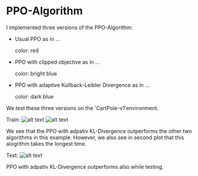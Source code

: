 # PPO-Algorithm

<p>I implemented three versions of the PPO-Algorithm:</p>

<ul>
	<li> <p>Usual PPO as in ... </p><p>color: red</p> </li>
	<li> <p>PPO with clipped objective as in ... <p>color: bright blue</p> </li>
	<li> <p>PPO with adaptive Kullback-Leibler Divergence as in ... <p>color: dark blue</p> </li>
</ul>


We test these three versions on the 'CartPole-v1'environment.

Train:
![alt text](https://github.com/alexbaumi/PPO-Algorithm/blob/main/figures/TrainReward_per_Episode.svg?raw=true)
![alt text](https://github.com/alexbaumi/PPO-Algorithm/blob/main/figures/relative_TrainReward.svg?raw=true)

We see that the PPO with adpativ KL-Divergence outperforms the other two algorithms in this example. However, we also see in second plot that this alogrithm takes the longest time.

Test:
![alt text](https://github.com/alexbaumi/PPO-Algorithm/blob/main/figures/TestReward.svg?raw=true)

PPO with adpativ KL-Divergence outperforms also while testing.


  
